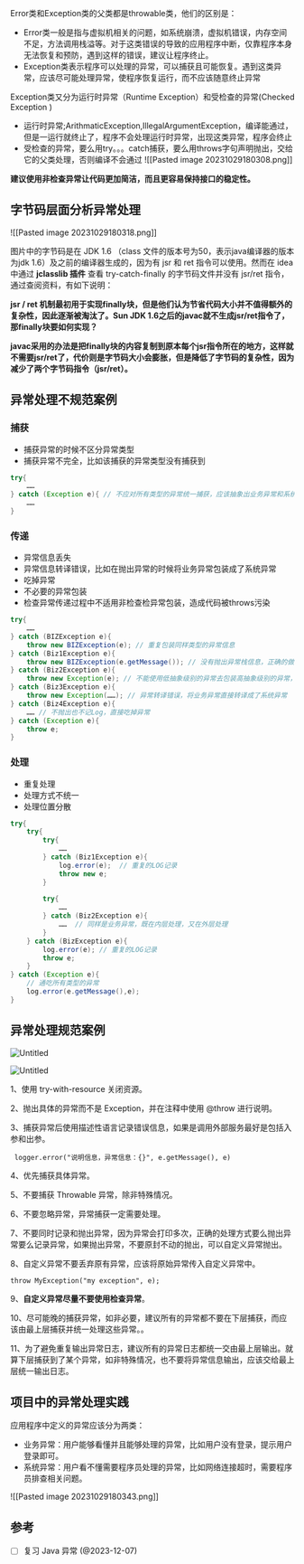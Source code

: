 
Error类和Exception类的父类都是throwable类，他们的区别是：

- Error类一般是指与虚拟机相关的问题，如系统崩溃，虚拟机错误，内存空间不足，方法调用栈溢等。对于这类错误的导致的应用程序中断，仅靠程序本身无法恢复和预防，遇到这样的错误，建议让程序终止。
- Exception类表示程序可以处理的异常，可以捕获且可能恢复。遇到这类异常，应该尽可能处理异常，使程序恢复运行，而不应该随意终止异常

Exception类又分为运行时异常（Runtime Exception）和受检查的异常(Checked Exception )

- 运行时异常;ArithmaticException,IllegalArgumentException，编译能通过，但是一运行就终止了，程序不会处理运行时异常，出现这类异常，程序会终止
- 受检查的异常，要么用try。。。catch捕获，要么用throws字句声明抛出，交给它的父类处理，否则编译不会通过
![[Pasted image 20231029180308.png]]

**建议使用非检查异常让代码更加简洁，而且更容易保持接口的稳定性。**

## **字节码层面分析异常处理**
![[Pasted image 20231029180318.png]]

图片中的字节码是在 JDK 1.6 （class 文件的版本号为50，表示java编译器的版本为jdk 1.6）及之前的编译器生成的，因为有 jsr 和 ret 指令可以使用。然而在 idea 中通过 **jclasslib 插件** 查看 try-catch-finally 的字节码文件并没有 jsr/ret 指令，通过查阅资料，有如下说明：

**jsr / ret 机制最初用于实现finally块，但是他们认为节省代码大小并不值得额外的复杂性，因此逐渐被淘汰了。Sun JDK 1.6之后的javac就不生成jsr/ret指令了，那finally块要如何实现？**

**javac采用的办法是把finally块的内容复制到原本每个jsr指令所在的地方，这样就不需要jsr/ret了，代价则是字节码大小会膨胀，但是降低了字节码的复杂性，因为减少了两个字节码指令（jsr/ret）。**

## 异常处理不规范案例

### 捕获

- 捕获异常的时候不区分异常类型
- 捕获异常不完全，比如该捕获的异常类型没有捕获到

```java
try{
    ……
} catch (Exception e){ // 不应对所有类型的异常统一捕获，应该抽象出业务异常和系统异常，分别捕获
    ……
}
```

### **传递**

- 异常信息丢失
- 异常信息转译错误，比如在抛出异常的时候将业务异常包装成了系统异常
- 吃掉异常
- 不必要的异常包装
- 检查异常传递过程中不适用非检查检异常包装，造成代码被throws污染

```java
try{
    ……
} catch (BIZException e){ 
    throw new BIZException(e); // 重复包装同样类型的异常信息 
} catch (Biz1Exception e){ 
    throw new BIZException(e.getMessage()); // 没有抛出异常栈信息，正确的做法是throw new BIZException(e); 
} catch (Biz2Exception e){
    throw new Exception(e); // 不能使用低抽象级别的异常去包装高抽象级别的异常，这样在传递过程中丢失了异常类型信息
} catch (Biz3Exception e){
    throw new Exception(……); // 异常转译错误，将业务异常直接转译成了系统异常
} catch (Biz4Exception e){
    …… // 不抛出也不记Log，直接吃掉异常
} catch (Exception e){
    throw e;
}
```

### **处理**

- 重复处理
- 处理方式不统一
- 处理位置分散

```java
try{
    try{
        try{
            ……
        } catch (Biz1Exception e){
            log.error(e);  // 重复的LOG记录
            throw new e;
        }
        
        try{
            ……
        } catch (Biz2Exception e){
            ……  // 同样是业务异常，既在内层处理，又在外层处理
        }
    } catch (BizException e){
        log.error(e); // 重复的LOG记录
        throw e;
    }
} catch (Exception e){
    // 通吃所有类型的异常
    log.error(e.getMessage(),e);
}
```

## 异常处理规范案例

![Untitled](https://s3-us-west-2.amazonaws.com/secure.notion-static.com/80fe5df2-b86f-45e3-948b-fe6bf779fb2d/Untitled.png)

![Untitled](https://s3-us-west-2.amazonaws.com/secure.notion-static.com/fcb51c3d-88f2-449c-a8e4-9af4e768ee78/Untitled.png)

1、使用 try-with-resource 关闭资源。

2、抛出具体的异常而不是 Exception，并在注释中使用 @throw 进行说明。

3、捕获异常后使用描述性语言记录错误信息，如果是调用外部服务最好是包括入参和出参。

```
 logger.error("说明信息，异常信息：{}", e.getMessage(), e)
```

4、优先捕获具体异常。

5、不要捕获 Throwable 异常，除非特殊情况。

6、不要忽略异常，异常捕获一定需要处理。

7、不要同时记录和抛出异常，因为异常会打印多次，正确的处理方式要么抛出异常要么记录异常，如果抛出异常，不要原封不动的抛出，可以自定义异常抛出。

8、自定义异常不要丢弃原有异常，应该将原始异常传入自定义异常中。

```
throw MyException("my exception", e);
```

9、**自定义异常尽量不要使用检查异常**。

10、尽可能晚的捕获异常，如非必要，建议所有的异常都不要在下层捕获，而应该由最上层捕获并统一处理这些异常。。

11、为了避免重复输出异常日志，建议所有的异常日志都统一交由最上层输出。就算下层捕获到了某个异常，如非特殊情况，也不要将异常信息输出，应该交给最上层统一输出日志。

## 项目中的异常处理实践

应用程序中定义的异常应该分为两类：

- 业务异常：用户能够看懂并且能够处理的异常，比如用户没有登录，提示用户登录即可。
- 系统异常：用户看不懂需要程序员处理的异常，比如网络连接超时，需要程序员排查相关问题。

![[Pasted image 20231029180343.png]]

## 参考


- [ ]  复习 Java 异常 (@2023-12-07)